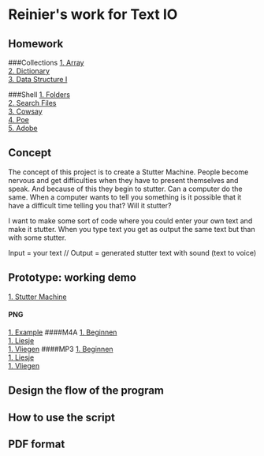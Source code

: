 # Reinier's work for Text IO 

## Homework
###Collections
[1. Array](c1_array.md)<br>
[2. Dictionary](c2_dictionary.md)<br>
[3. Data Structure I](c3_data_structure_1.md)

###Shell
[1. Folders](s1_folders.md)
<br>
[2. Search Files](s2_search.md)
<br>
[3. Cowsay](s3_cowsay.md)
<br>
[4. Poe](s4_poe.md)
<br>
[5. Adobe](s5_adobe.md)


## Concept
The concept of this project is to create a Stutter Machine. People become nervous and get difficulties when they have to present themselves and speak. And because of this they begin to stutter. Can a computer do the same. When a computer wants to tell you something is it possible that it have a difficult time telling you that? Will it stutter?

I want to make some sort of code where you could enter your own text and make it stutter. When you type text you get as output the same text but than with some stutter.

Input = your text //  Output =  generated stutter text with sound (text to voice)


## Prototype: working demo
[1. Stutter Machine](stutter_machine.pv)
<br>
#### PNG
[1. Example](demo_1.png)
####M4A
[1. Beginnen](demo_sound_1.m4a)
<br>
[1. Liesje](demo_sound_2.m4a)
<br>
[1. Vliegen](demo_sound_3.m4a)
####MP3
[1. Beginnen](demo_sound_1.mp3)
<br>
[1. Liesje](demo_sound_2.mp3)
<br>
[1. Vliegen](demo_sound_3.mp3)

## Design the flow of the program

## How to use the script

## PDF format 
			
